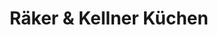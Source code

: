---
title: "Räker & Kellner Küchen"
url: /bad-koestritz/raeker-und-kellner-kuechen/
shop: Küchen
---